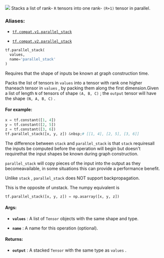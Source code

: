 ![](https://tensorflow.google.cn/images/tf_logo_32px.png)
Stacks a list of rank- `R`  tensors into one rank- `(R+1)`  tensor in parallel.

### Aliases:

- [ `tf.compat.v1.parallel_stack` ](/api_docs/python/tf/parallel_stack)

- [ `tf.compat.v2.parallel_stack` ](/api_docs/python/tf/parallel_stack)


```python
tf.parallel_stack(
  values,
  name='parallel_stack'
)

```


Requires that the shape of inputs be known at graph construction time.

Packs the list of tensors in  `values`  into a tensor with rank one higher thaneach tensor in  `values` , by packing them along the first dimension.Given a list of length  `N`  of tensors of shape  `(A, B, C)` ; the  `output` tensor will have the shape  `(N, A, B, C)` .

#### For example:


```python
x = tf.constant([1, 4])
y = tf.constant([2, 5])
z = tf.constant([3, 6])
tf.parallel_stack([x, y, z]) &nbsp;# [[1, 4], [2, 5], [3, 6]]

```


The difference between  `stack`  and  `parallel_stack`  is that  `stack`  requiresall the inputs be computed before the operation will begin but doesn't requirethat the input shapes be known during graph construction.

 `parallel_stack`  will copy pieces of the input into the output as they becomeavailable, in some situations this can provide a performance benefit.

Unlike  `stack` ,  `parallel_stack`  does NOT support backpropagation.

This is the opposite of unstack.  The numpy equivalent is


```python
tf.parallel_stack([x, y, z]) = np.asarray([x, y, z])

```


#### Args:

- **`values`** : A list of  `Tensor`  objects with the same shape and type.

- **`name`** : A name for this operation (optional).

#### Returns:

- **`output`** : A stacked  `Tensor`  with the same type as  `values` .
